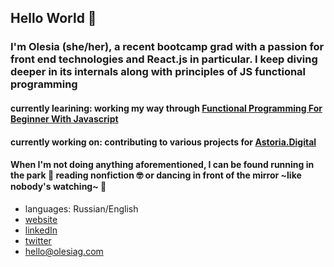 ## Hello World 👋

### I'm Olesia (she/her), a recent bootcamp grad with a passion for front end technologies and React.js in particular. I keep diving deeper in its internals along with principles of JS functional programming 


#### currently learining: working my way through [Functional Programming For Beginner With Javascript](https://www.udemy.com/course/functional-programming-for-beginners-with-javascript/)

#### currently working on: contributing to various projects for [Astoria.Digital](https://github.com/astoria-tech)

#### When I'm not doing anything aforementioned, I can be found running in the park :running: reading nonfiction :nerd_face: or dancing in front of the mirror ~like nobody's watching~ :dancer:



* languages: Russian/English
* [website](https://www.olesiag.com/)
* [linkedIn](https://www.linkedin.com/in/olesia-guidi/)
* [twitter](https://twitter.com/olesia_ag)
* hello@olesiag.com

<!--
**olesia-ag/olesia-ag** is a ✨ _special_ ✨ repository because its `README.md` (this file) appears on your GitHub profile.

Here are some ideas to get you started:

- 🔭 I’m currently working on ...
- 🌱 I’m currently learning ...
- 👯 I’m looking to collaborate on ...
- 🤔 I’m looking for help with ...
- 💬 Ask me about ...
- 📫 How to reach me: ...
- 😄 Pronouns: ...
- ⚡ Fun fact: ...
-->
